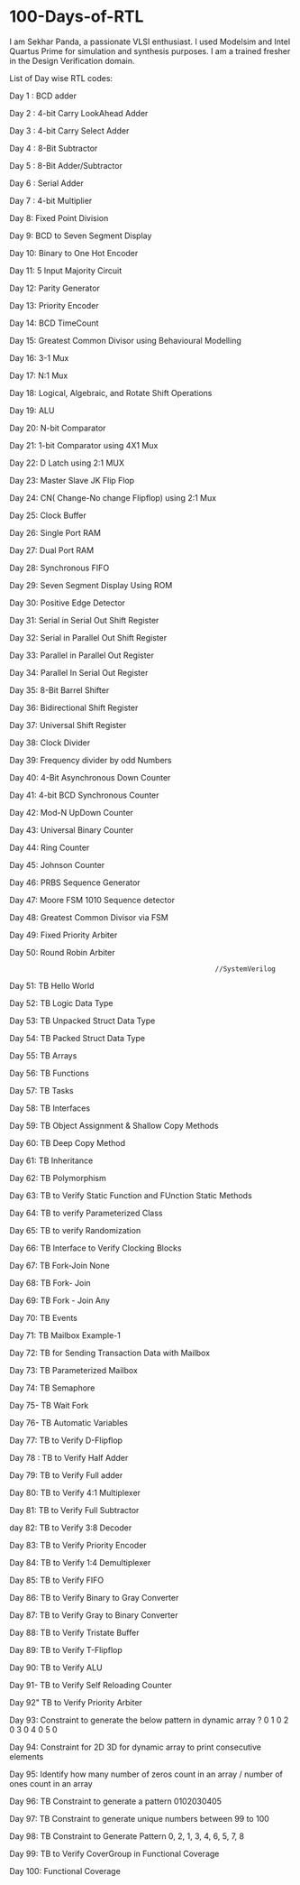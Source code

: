 # 100-Days-of-RTL
I am Sekhar Panda, a passionate VLSI enthusiast. I used Modelsim and Intel Quartus Prime for simulation and synthesis purposes. I am a trained fresher in the Design Verification domain.

List of Day wise RTL codes:

Day 1 :     BCD adder 

Day 2 :     4-bit Carry LookAhead Adder     

Day 3 :     4-bit Carry Select Adder     

Day 4 :     8-Bit Subtractor   

Day 5 :     8-Bit Adder/Subtractor   
 
Day 6 :     Serial Adder    

Day 7 :     4-bit Multiplier     

Day 8:     Fixed Point Division     

Day 9:     BCD to Seven Segment Display  

Day 10:    Binary to One Hot Encoder
 
Day 11:    5 Input Majority Circuit    

Day 12:    Parity Generator    

Day 13:    Priority Encoder 

Day 14:    BCD TimeCount    

Day 15:    Greatest Common Divisor using Behavioural Modelling    

Day 16:    3-1 Mux  

Day 17:   N:1 Mux     
 
Day 18:   Logical, Algebraic, and Rotate Shift Operations    

Day 19:   ALU   

Day 20:   N-bit Comparator  

Day 21:   1-bit Comparator using 4X1 Mux    

Day 22:   D Latch using 2:1 MUX    

Day 23:   Master Slave JK Flip Flop    

Day 24:   CN( Change-No change Flipflop) using 2:1 Mux

Day 25:   Clock Buffer     

Day 26:   Single Port RAM     

Day 27:   Dual Port RAM  

Day 28:   Synchronous FIFO    

Day 29:   Seven Segment Display Using ROM

Day 30:   Positive Edge Detector          

Day 31:   Serial in Serial Out Shift Register   

Day 32:   Serial in Parallel Out Shift Register   

Day 33:   Parallel in Parallel Out Register   

Day 34:   Parallel In Serial Out Register    
 
Day 35:   8-Bit Barrel Shifter  

Day 36:   Bidirectional Shift Register   
    
Day 37:   Universal Shift Register       

Day 38:   Clock Divider     

Day 39:   Frequency divider by odd Numbers

Day 40:   4-Bit Asynchronous Down Counter  

Day 41:   4-bit BCD Synchronous Counter   

Day 42:   Mod-N UpDown Counter   

Day 43:   Universal Binary Counter    

Day 44:   Ring Counter    

Day 45:   Johnson Counter  

Day 46:   PRBS Sequence Generator

Day 47:   Moore FSM 1010 Sequence detector 

Day 48:   Greatest Common Divisor via FSM

Day 49:   Fixed Priority Arbiter

Day 50:   Round Robin Arbiter

                                                       //SystemVerilog

Day 51:   TB Hello World 

Day 52:   TB Logic Data Type 

Day 53:   TB Unpacked Struct Data Type

Day 54:   TB Packed Struct Data Type

Day 55:   TB Arrays

Day 56:   TB Functions

Day 57:   TB Tasks

Day 58:   TB Interfaces

Day 59:   TB Object Assignment & Shallow Copy Methods

Day 60:   TB Deep Copy Method

Day 61:   TB Inheritance

Day 62:   TB Polymorphism 

Day 63:   TB to Verify Static Function and FUnction Static Methods

Day 64:   TB to verify Parameterized Class

Day 65:   TB to verify Randomization

Day 66:   TB Interface to Verify Clocking Blocks

Day 67:   TB Fork-Join None

Day 68:   TB Fork- Join

Day 69:   TB Fork - Join Any

Day 70:   TB Events

Day 71:   TB Mailbox Example-1 

Day 72:   TB for Sending Transaction Data with Mailbox

Day 73:   TB Parameterized Mailbox

Day 74:   TB Semaphore

Day 75-   TB Wait Fork

Day 76-   TB Automatic Variables

Day 77:   TB to Verify D-Flipflop 

Day 78 :  TB to Verify Half Adder

Day 79:   TB to Verify Full adder

Day 80:   TB to Verify 4:1 Multiplexer

Day 81:   TB to Verify Full Subtractor 

day 82:   TB to Verify 3:8 Decoder

Day 83:   TB to Verify Priority Encoder 

Day 84:   TB to Verify 1:4 Demultiplexer 

Day 85:   TB to Verify FIFO 

Day 86:   TB to Verify Binary to Gray Converter

Day 87:   TB to Verify Gray to Binary Converter

Day 88:   TB to Verify Tristate Buffer

Day 89:   TB to Verify T-Flipflop

Day 90:   TB to Verify ALU 

Day 91-   TB to Verify Self Reloading Counter

Day 92"   TB to Verify Priority Arbiter 

Day 93:   Constraint to generate the below pattern in dynamic array ? 0 1 0 2 0 3 0 4 0 5 0 

Day 94:   Constraint for 2D 3D for dynamic array to print consecutive elements

Day 95:   Identify how many number of zeros count in an array / number of ones count in an array

Day 96:   TB Constraint to generate a pattern 0102030405

Day 97:   TB Constraint to generate unique numbers between 99 to 100 

Day 98:   TB Constraint to Generate Pattern 0, 2, 1, 3, 4, 6, 5, 7, 8 

Day 99:   TB to Verify CoverGroup in Functional Coverage 

Day 100:  Functional Coverage 
